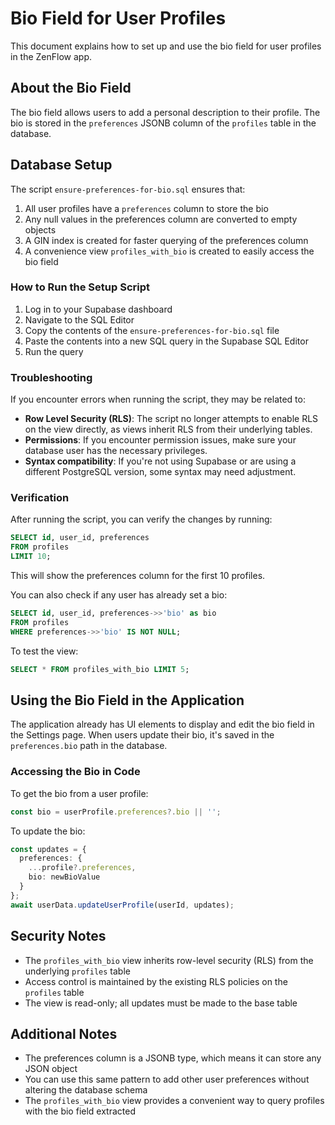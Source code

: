# Bio Field for User Profiles

This document explains how to set up and use the bio field for user profiles in the ZenFlow app.

## About the Bio Field

The bio field allows users to add a personal description to their profile. The bio is stored in the `preferences` JSONB column of the `profiles` table in the database.

## Database Setup

The script `ensure-preferences-for-bio.sql` ensures that:

1. All user profiles have a `preferences` column to store the bio
2. Any null values in the preferences column are converted to empty objects
3. A GIN index is created for faster querying of the preferences column
4. A convenience view `profiles_with_bio` is created to easily access the bio field

### How to Run the Setup Script

1. Log in to your Supabase dashboard
2. Navigate to the SQL Editor
3. Copy the contents of the `ensure-preferences-for-bio.sql` file 
4. Paste the contents into a new SQL query in the Supabase SQL Editor
5. Run the query

### Troubleshooting

If you encounter errors when running the script, they may be related to:

- **Row Level Security (RLS)**: The script no longer attempts to enable RLS on the view directly, as views inherit RLS from their underlying tables.
- **Permissions**: If you encounter permission issues, make sure your database user has the necessary privileges.
- **Syntax compatibility**: If you're not using Supabase or are using a different PostgreSQL version, some syntax may need adjustment.

### Verification

After running the script, you can verify the changes by running:

```sql
SELECT id, user_id, preferences 
FROM profiles 
LIMIT 10;
```

This will show the preferences column for the first 10 profiles.

You can also check if any user has already set a bio:

```sql
SELECT id, user_id, preferences->>'bio' as bio 
FROM profiles 
WHERE preferences->>'bio' IS NOT NULL;
```

To test the view:

```sql
SELECT * FROM profiles_with_bio LIMIT 5;
```

## Using the Bio Field in the Application

The application already has UI elements to display and edit the bio field in the Settings page. When users update their bio, it's saved in the `preferences.bio` path in the database.

### Accessing the Bio in Code

To get the bio from a user profile:

```typescript
const bio = userProfile.preferences?.bio || '';
```

To update the bio:

```typescript
const updates = {
  preferences: {
    ...profile?.preferences,
    bio: newBioValue
  }
};
await userData.updateUserProfile(userId, updates);
```

## Security Notes

- The `profiles_with_bio` view inherits row-level security (RLS) from the underlying `profiles` table
- Access control is maintained by the existing RLS policies on the `profiles` table
- The view is read-only; all updates must be made to the base table

## Additional Notes

- The preferences column is a JSONB type, which means it can store any JSON object
- You can use this same pattern to add other user preferences without altering the database schema
- The `profiles_with_bio` view provides a convenient way to query profiles with the bio field extracted 